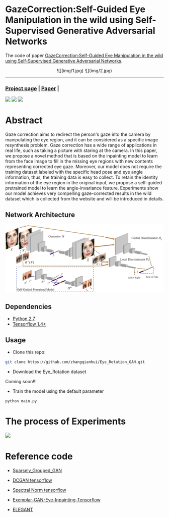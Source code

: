 # GazeCorrection:Self-Guided Eye Manipulation in the wild using Self-Supervised Generative Adversarial Networks
The code of paper [GazeCorrection:Self-Guided Eye Manipulation in the wild using Self-Supervised Generative Adversarial Networks](https://arxiv.org/). 

<center>![](img/1.jpg)
![](img/2.jpg)</center>

--------------------------------------------

### [Project page](https://nips2019.wixsite.com/gazegan) | [Paper](https://arxiv.org/) | 

![](img/gif/gif1/age.gif)
![](img/gif/gif2/age.gif)
![](img/gif/gif3/age.gif)

# Abstract
Gaze correction aims to redirect the person's gaze into the camera by manipulating the eye region, and
it can be considered as a specific image resynthesis problem. Gaze correction has a wide
range of applications in real life, such as taking a picture with staring at the camera.
In this paper, we propose a novel method that is based on the inpainting model to learn from
the face image to fill in the missing eye regions with new contents representing corrected eye gaze.
Moreover, our model does not require the training dataset labeled with
the specific head pose and eye angle information, thus, the training data is easy to collect.
To retain the identity information of the eye region in the original input,
we propose a self-guided pretrained model to learn the angle-invariance feature.
Experiments show our model achieves very compelling gaze-corrected results in the wild dataset which is collected
from the website and will be introduced in details. 

## Network Architecture

![](img/model.jpg)


## 

## Dependencies
* [Python 2.7](https://www.python.org/download/releases/2.7/)
* [Tensorflow 1.4+](https://github.com/tensorflow/tensorflow)


## Usage

- Clone this repo:
```bash
git clone https://github.com/zhangqianhui/Eye_Rotation_GAN.git
```
- Download the Eye_Rotation dataset

Coming soon!!!

- Train the model using the default parameter
```bash
python main.py 
```


# The process of Experiments

![](img/output.jpg)

# Reference code

- [Sparsely_Grouped_GAN](https://github.com/zhangqianhui/Sparsely-Grouped-GAN)

- [DCGAN tensorflow](https://github.com/carpedm20/DCGAN-tensorflow)

- [Spectral Norm tensorflow](https://github.com/taki0112/Spectral_Normalization-Tensorflow)

- [Exemplar-GAN-Eye-Inpainting-Tensorflow](https://github.com/zhangqianhui/Exemplar-GAN-Eye-Inpainting-Tensorflow.git)

- [ELEGANT](https://github.com/Prinsphield/ELEGANT)
